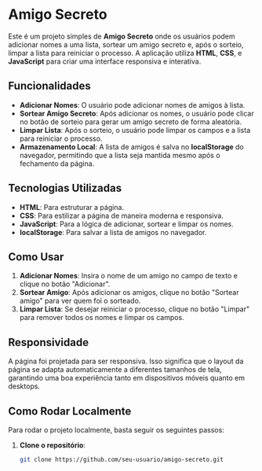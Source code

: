# Amigo Secreto

Este é um projeto simples de **Amigo Secreto** onde os usuários podem adicionar nomes a uma lista, sortear um amigo secreto e, após o sorteio, limpar a lista para reiniciar o processo. A aplicação utiliza **HTML**, **CSS**, e **JavaScript** para criar uma interface responsiva e interativa.

## Funcionalidades

- **Adicionar Nomes**: O usuário pode adicionar nomes de amigos à lista.
- **Sortear Amigo Secreto**: Após adicionar os nomes, o usuário pode clicar no botão de sorteio para gerar um amigo secreto de forma aleatória.
- **Limpar Lista**: Após o sorteio, o usuário pode limpar os campos e a lista para reiniciar o processo.
- **Armazenamento Local**: A lista de amigos é salva no **localStorage** do navegador, permitindo que a lista seja mantida mesmo após o fechamento da página.

## Tecnologias Utilizadas

- **HTML**: Para estruturar a página.
- **CSS**: Para estilizar a página de maneira moderna e responsiva.
- **JavaScript**: Para a lógica de adicionar, sortear e limpar os nomes.
- **localStorage**: Para salvar a lista de amigos no navegador.

## Como Usar

1. **Adicionar Nomes**: Insira o nome de um amigo no campo de texto e clique no botão "Adicionar".
2. **Sortear Amigo**: Após adicionar os amigos, clique no botão "Sortear amigo" para ver quem foi o sorteado.
3. **Limpar Lista**: Se desejar reiniciar o processo, clique no botão "Limpar" para remover todos os nomes e limpar os campos.

## Responsividade

A página foi projetada para ser responsiva. Isso significa que o layout da página se adapta automaticamente a diferentes tamanhos de tela, garantindo uma boa experiência tanto em dispositivos móveis quanto em desktops.

## Como Rodar Localmente

Para rodar o projeto localmente, basta seguir os seguintes passos:

1. **Clone o repositório**:

   ```bash
   git clone https://github.com/seu-usuario/amigo-secreto.git

